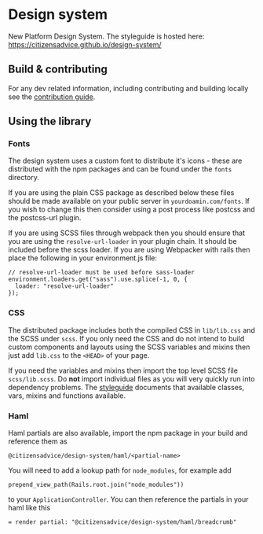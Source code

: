 # Design system

New Platform Design System. The styleguide is hosted here: https://citizensadvice.github.io/design-system/

## Build & contributing

For any dev related information, including contributing and building locally see the [contribution guide](CONTRIBUTING.md).

## Using the library

### Fonts

The design system uses a custom font to distribute it's icons - these are distributed with the npm packages and can be found under the `fonts` directory.

If you are using the plain CSS package as described below these files should be made available on your public server in `yourdoamin.com/fonts`. If you wish to change this then consider using a post process like postcss and the postcss-url plugin.

If you are using SCSS files through webpack then you should ensure that you are using the `resolve-url-loader` in your plugin chain. It should be included before the scss loader. If you are using Webpacker with rails then place the following in your environment.js file:

```
// resolve-url-loader must be used before sass-loader
environment.loaders.get("sass").use.splice(-1, 0, {
  loader: "resolve-url-loader"
});
```

### CSS

The distributed package includes both the compiled CSS in `lib/lib.css` and the SCSS under `scss`. If you only need the CSS and do not intend to build custom components and layouts using the SCSS variables and mixins then just add `lib.css` to the `<HEAD>` of your page.

If you need the variables and mixins then import the top level SCSS file `scss/lib.scss`. Do **not** import individual files as you will very quickly run into dependency problems. The [styleguide](https://citizensadvice.github.io/design-system/) documents that available classes, vars, mixins and functions available.

### Haml

Haml partials are also available, import the npm package in your build and reference them as

<pre class="html"><code>@citizensadvice/design-system/haml/&lt;partial-name></code></pre>

You will need to add a lookup path for `node_modules`, for example add

<pre class="html"><code>prepend_view_path(Rails.root.join("node_modules"))</code></pre>

to your `ApplicationController`. You can then reference the partials in your haml like this

<pre class="html"><code>= render partial: "@citizensadvice/design-system/haml/breadcrumb"</code></pre>
